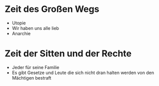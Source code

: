 # Zeit des Großen Wegs
+ Utopie 
+ Wir haben uns alle lieb
+ Anarchie

# Zeit der Sitten und der Rechte
+ Jeder für seine Familie
+ Es gibt Gesetze und Leute die sich nicht dran halten werden von den Mächtigen bestraft
